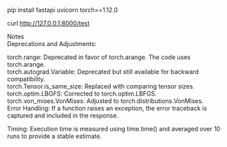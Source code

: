 pip install fastapi uvicorn torch==1.12.0

curl http://127.0.0.1:8000/test

Notes  
Deprecations and Adjustments:  
  
torch.range: Deprecated in favor of torch.arange. The code uses torch.arange.  
torch.autograd.Variable: Deprecated but still available for backward compatibility.  
torch.Tensor.is_same_size: Replaced with comparing tensor sizes.  
torch.optim.LBGFS: Corrected to torch.optim.LBFGS.  
torch.von_mises.VonMises: Adjusted to torch.distributions.VonMises.  
Error Handling: If a function raises an exception, the error traceback is captured and included in the response.  
  
Timing: Execution time is measured using time.time() and averaged over 10 runs to provide a stable estimate.  
